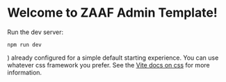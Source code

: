 # Welcome to ZAAF Admin Template!

Run the dev server:

```shellscript
npm run dev
```

) already configured for a simple default starting experience. You can use whatever css framework you prefer. See the [Vite docs on css](https://vitejs.dev/guide/features.html#css) for more information.

